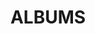 ---
layout: album_gallery
resource: facebook
title: "ALBUMS"
description: "archive"
active: gallery
header-img: "img/gallery-bg.jpg"
images:

- image_path: /QuynhAlee/1/259902142708400_469782124_962595615772379_543864227249946729_n.jpg
  gallery-folder: /gallery/QuynhAlee/1/
  gallery-name: 1
  gallery-date: March 2025
- image_path: /QuynhAlee/2/174069824624966_182089892_174069827958299_1128755990018609578_n.jpg
  gallery-folder: /gallery/QuynhAlee/2/
  gallery-name: 2
  gallery-date: March 2025
---